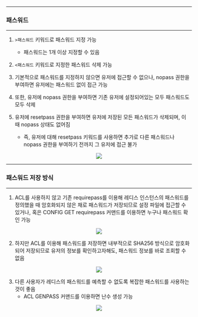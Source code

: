-----
### 패스워드
-----
1. ```>패스워드``` 키워드로 패스워드 지정 가능
   - 패스워드는 1개 이상 지정할 수 있음

2. ```<패스워드``` 키워드로 지정한 패스워드 삭제 가능
3. 기본적으로 패스워드를 지정하지 않으면 유저에 접근할 수 없으나, nopass 권한을 부여하면 유저에는 패스워드 없이 접근 가능
4. 또한, 유저에 nopass 권한을 부여하면 기존 유저에 설정되어있는 모두 패스워드도 모두 삭제
5. 유저에 resetpass 권한을 부여하면 유저에 저장된 모든 패스워드가 삭제되며, 이 때 nopass 상태도 없어짐
   - 즉, 유저에 대해 resetpass 키워드를 사용하면 추가로 다른 패스워드나 nopass 권한을 부여하기 전까지 그 유저에 접근 불가
<div align="center">
<img src="https://github.com/user-attachments/assets/87a66383-990b-4845-9fa4-cd98e77d7a8a">
</div>

-----
### 패스워드 저장 방식
-----
1. ACL를 사용하지 않고 기존 requirepass를 이용해 레디스 인스턴스의 패스워드를 정의했을 때 암호화되지 않은 채로 패스워드가 저장되므로 설정 파일에 접근할 수 있거나, 혹은 CONFIG GET requirepass 커맨드를 이용하면 누구나 패스워드 확인 가능
<div align="center">
<img src="https://github.com/user-attachments/assets/866cdebd-52f3-4418-b0b0-a64b90328d4d">
</div>

2. 하지만 ACL를 이용해 패스워드를 저장하면 내부적으로 SHA256 방식으로 암호화 되어 저장되므로 유저의 정보를 확인하고자해도,  패스워드 정보를 바로 조회할 수 없음
<div align="center">
<img src="https://github.com/user-attachments/assets/bc057457-5b9a-4e9a-b23e-de3f87322338">
</div>

3. 다른 사용자가 레디스의 패스워드를 예측할 수 없도록 복잡한 패스워드를 사용하는 것이 좋음
   - ACL GENPASS 커맨드를 이용하면 난수 생성 가능
<div align="center">
<img src="https://github.com/user-attachments/assets/57cd132a-5552-4b9e-95cf-d1951f056b0a">
</div>

